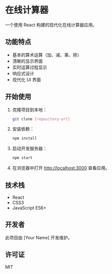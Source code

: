 # 在线计算器

一个使用 React 构建的现代化在线计算器应用。

## 功能特点

- 基本的算术运算（加、减、乘、除）
- 清晰的显示界面
- 实时运算过程显示
- 响应式设计
- 现代化 UI 界面

## 开始使用

1. 克隆项目到本地：
   ```bash
   git clone [repository-url]
   ```

2. 安装依赖：
   ```bash
   npm install
   ```

3. 启动开发服务器：
   ```bash
   npm start
   ```

4. 在浏览器中打开 [http://localhost:3000](http://localhost:3000) 查看应用。

## 技术栈

- React
- CSS3
- JavaScript ES6+

## 开发者

此项目由 [Your Name] 开发维护。

## 许可证

MIT 